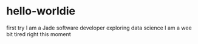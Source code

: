 # hello-worldie
first try
I am a Jade software developer exploring data science
I am a wee bit tired right this moment

